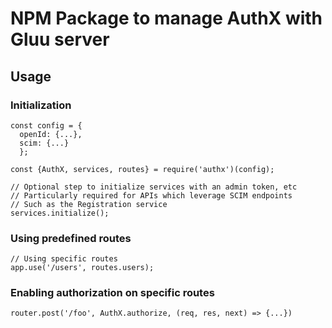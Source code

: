 # NPM Package to manage AuthX with Gluu server

## Usage

### Initialization

    const config = {
      openId: {...},
      scim: {...}
      };

    const {AuthX, services, routes} = require('authx')(config);

    // Optional step to initialize services with an admin token, etc
    // Particularly required for APIs which leverage SCIM endpoints
    // Such as the Registration service
    services.initialize();

### Using predefined routes

    // Using specific routes
    app.use('/users', routes.users);

### Enabling authorization on specific routes

    router.post('/foo', AuthX.authorize, (req, res, next) => {...})


